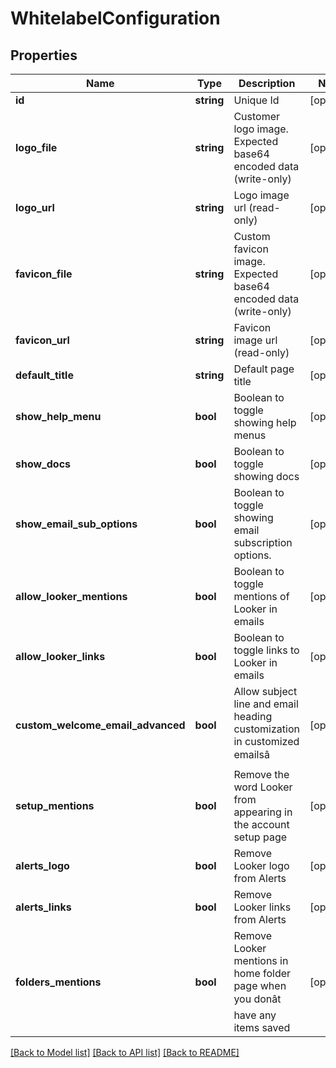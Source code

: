 # WhitelabelConfiguration

## Properties
Name | Type | Description | Notes
------------ | ------------- | ------------- | -------------
**id** | **string** | Unique Id | [optional] 
**logo_file** | **string** | Customer logo image. Expected base64 encoded data (write-only) | [optional] 
**logo_url** | **string** | Logo image url (read-only) | [optional] 
**favicon_file** | **string** | Custom favicon image. Expected base64 encoded data (write-only) | [optional] 
**favicon_url** | **string** | Favicon image url (read-only) | [optional] 
**default_title** | **string** | Default page title | [optional] 
**show_help_menu** | **bool** | Boolean to toggle showing help menus | [optional] 
**show_docs** | **bool** | Boolean to toggle showing docs | [optional] 
**show_email_sub_options** | **bool** | Boolean to toggle showing email subscription options. | [optional] 
**allow_looker_mentions** | **bool** | Boolean to toggle mentions of Looker in emails | [optional] 
**allow_looker_links** | **bool** | Boolean to toggle links to Looker in emails | [optional] 
**custom_welcome_email_advanced** | **bool** | Allow subject line and email heading customization in customized emailsâ | [optional] 
**setup_mentions** | **bool** | Remove the word Looker from appearing in the account setup page | [optional] 
**alerts_logo** | **bool** | Remove Looker logo from Alerts | [optional] 
**alerts_links** | **bool** | Remove Looker links from Alerts | [optional] 
**folders_mentions** | **bool** | Remove Looker mentions in home folder page when you donât have any items saved | [optional] 

[[Back to Model list]](../README.md#documentation-for-models) [[Back to API list]](../README.md#documentation-for-api-endpoints) [[Back to README]](../README.md)


